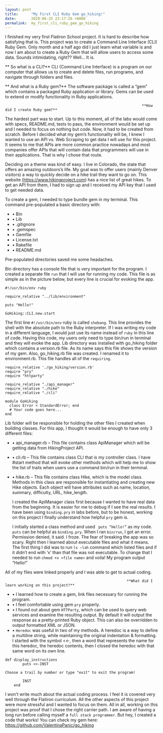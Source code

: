 ```yaml
---
layout: post
title:      "My First CLI Ruby Gem go_hiking!"
date:       2020-06-25 23:17:26 +0000
permalink:  my_first_cli_ruby_gem_go_hiking
---
```



   I finished my very first Flatiron School project. It is hard to describe how satisfying that is.
   This project was to create a Command Line Interface (CLI) Ruby Gem. Only month and a half ago did I just learn what variable is and now I am about to create a Ruby Gem that will allow users to access some data. Sounds intimidating, right?? Well… It is.  
	
   ** So what is a CLI?** CLI (Command Line Interface) is a program on our computer that allows us to create and delete files, run programs, and navigate through folders and files.
	
   ** And what is a Ruby gem?** The software package is called a “gem” which contains a packaged Ruby application or library. Gems can be used to extend or modify functionality in Ruby applications.
 
 
                                                                   **How did I create Ruby gem?**
																																	 
 The hardest part was to start. Up to this moment, all of the labs would come with specs, README.md, tests to pass, the environment would be set up and I needed to focus on nothing but code. Now, it had to be created from scratch. 
     Before I decided what my gem’s functionality will be, I knew I wanted to use an API vs.  Web Scraping to get data I will use for this project. It seems to me that APIs are more common practice nowadays and  most companies offer APIs that will contain data that programmers will use in their applications. That is why I chose that route. 
		 
 Deciding on a theme was kind of easy. I live in Colorado, the state that offers an amazing outdoors’s life. My goal was to offer users (mainly Denver visitors) a way to quickly decide on a hike trail they want to go on.
    This website (https://www.hikingproject.com) has a nice list of great hikes. To get an API from them, I had to sign up and I received my API key that I used to get needed data. 
		
 To create a gem, I needed to type bundle gem <file name> in my terminal. This command pre-populated a basic directory with:
		
* •	Bin
* •	Lib
* •	.gitignore
* •	.gemspec
* •	Gemfile
* •	License.txt
* •	Rakefile
* •	README.md

Pre-populated directories saved me some headaches.

 Bin directory has a console file that is very important for the program. I created a separate file `run` that I will use for running my code. This file is as simple as in the picture below, but every line is crucial for evoking the app.
 
 
```
#!/usr/bin/env ruby

require_relative "../lib/environment"

puts "Hello!"

GoHiking::CLI.new.start

```



  The first line `#!/usr/bin/env` ruby is called `shebang`. This line provides the shell with the absolute path to the Ruby interpreter. If I was writing my code in a different language, I would just use its name instead of `ruby` in this line of code. Having this code, my users only need to type bin/run in terminal and they will evoke the app. 
   Lib directory was installed with go_hiking folder which contains a version.rb file. As its name says this file shows the version of my gem. Also, go_hiking.rb file was created. I renamed it to environment.rb. This file handles all of the `requiring`. 

```
require_relative './go_hiking/version.rb'
require "pry"
require "httparty"

require_relative "./api_manager"
require_relative "./hike"
require_relative "./cli"

module GoHiking
  class Error < StandardError; end
  # Your code goes here...
end

```








   Lib folder will be responsible for holding the other files I created when building classes. For this app, I thought it would be enough to have only 3 different files:
	 
* •	api_manager.rb – This file contains class ApiManager which will be getting data from HikingProject API.
* •	cli.rb – This file contains class CLI that is my controller class. I have #start method that will evoke other methods which will help me to show the list of trails when users use a command bin/run in their terminal.
* •	hike.rb – This file contains class Hike, which is the model class. Methods in this class are responsible for instantiating and creating new Hike objects. Each object will have attributes such as name, location, summary, difficulty, URL, hike_length.

    I created the ApiManager class first because I wanted to have real data from the beginning. It is easier for me to debug if I see the real results. I have been using `binding.pry` in labs  before, but to be honest, working on this project I finally understand how helpful `pry` gem is. 
		
   I initially started a class method and used ` puts “Hello!”` as my code.  `puts` can be helpful as `binding.pry`. When I ran `bin/run`, I got an error. Permission denied, it said. I froze. The fear of breaking the app was so scary. Right then I learned about executable files and what it means. The first thing I did was to run `ls –lah` command which listed files and if it didn’t end with ‘x’ than that file was not executable. To change that I needed to run `chmod +x <file name>` and voila! My program output “Hello!”
	 
 All of my files were linked properly and I was able to get to actual coding.  
 
                                                            **What did I learn working on this project?**
* •	I learned how to create a gem, link files necessary for running the program. 
* •	I feel comfortable using gem `pry` properly. 
* •	I found out about gem `HTTParty`, which can be used to query web services and examine the resulting output. By default it will output the response as a pretty-printed Ruby object. This can also be overridden to output formatted XML or JSON.
* •	`Heredoc` was useful in two of my methods. A heredoc is a way to define a multiline string, while maintaining the original indentation & formatting. I started with the symbol <<-, then a word that represents the name for this heredoc, the heredoc contents, then I closed the heredoc with that same word on its own line.


```
def display_instructions
        puts <<-INST

Choose a trail by number or type "exit" to exit the program!

        INST
    end

```



  I won’t write much about the actual coding process. I feel it is covered very well through the Flatiron curriculum. All the other aspects of this project were more stressful and I wanted to focus on them.
All in all, working on this project was proof that I chose the right  carrier path. I am aware of having a long run before calling myself a `full stack programmer`. But hey, I created a code that works!
You can check my gem here:   https://github.com/ValentinaPanic/go_hiking

